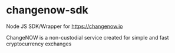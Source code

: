 # changenow-sdk

Node JS SDK/Wrapper for <https://changenow.io>

ChangeNOW is a non-custodial service created for simple and fast cryptocurrency exchanges
